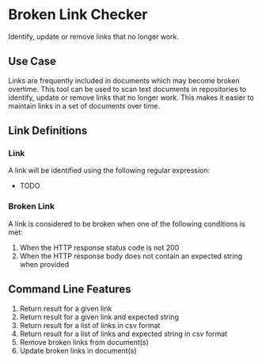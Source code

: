 # Broken Link Checker

Identify, update or remove links that no longer work.

## Use Case

Links are frequently included in documents which may become broken overtime. This tool can be used to scan text documents in repositories to identify, update or remove links that no longer work. This makes it easier to maintain links in a set of documents over time.

## Link Definitions 

### Link

A link will be identified using the following regular expression:

- TODO

### Broken Link

A link is considered to be broken when one of the following conditions is met:
1. When the HTTP response status code is not 200
2. When the HTTP response body does not contain an expected string when provided

## Command Line Features

1. Return result for a given link
2. Return result for a given link and expected string
3. Return result for a list of links in csv format
4. Return result for a list of links and expected string in csv format
5. Remove broken links from document(s)
6. Update broken links in document(s)
